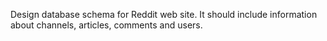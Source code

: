 Design database schema for Reddit web site. It should include information about channels, articles, comments and users.  